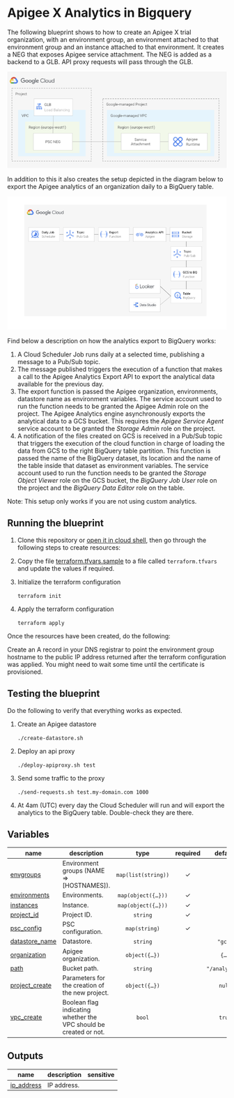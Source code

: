 # Apigee X Analytics in Bigquery

The following blueprint shows to how to create an Apigee X trial organization, with an environment group, an environment attached to that environment group and an instance attached to that environment. It creates a NEG that exposes Apigee service attachment. The NEG is added as a backend to a GLB. API proxy requests will pass through the GLB.

![Analytics northbound networking](diagram1.png)

In addition to this it also creates the setup depicted in the diagram below to export the Apigee analytics of an organization daily to a BigQuery table.

![Apigee analytics in BigQuery](diagram2.png)

Find below a description on how the analytics export to BigQuery works:

1. A Cloud Scheduler Job runs daily at a selected time, publishing a message to a Pub/Sub topic.
2. The message published triggers the execution of a function that makes a call to the Apigee Analytics Export API to export the analytical data available for the previous day. 
3. The export function is passed the Apigee organization, environments, datastore name as environment variables. The service account used to run the function needs to be granted the Apigee Admin role on the project. The Apigee Analytics engine asynchronously exports the analytical data to a GCS bucket. This requires the _Apigee Service Agent_ service account to be granted the _Storage Admin_ role on the project. 
4. A notification of the files created on GCS is received in a Pub/Sub topic that triggers the execution of the cloud function in charge of loading the data from GCS to the right BigQuery table partition. This function is passed the name of the BigQuery dataset, its location and the name of the table inside that dataset as environment variables. The service account used to run the function needs to be granted the _Storage Object Viewer_ role on the GCS bucket, the _BigQuery Job User_ role on the project and the _BigQuery Data Editor_ role on the table.

Note: This setup only works if you are not using custom analytics.

## Running the blueprint

1. Clone this repository or [open it in cloud shell](https://ssh.cloud.google.com/cloudshell/editor?cloudshell_git_repo=https%3A%2F%2Fgithub.com%2Fterraform-google-modules%2Fcloud-foundation-fabric&cloudshell_print=cloud-shell-readme.txt&cloudshell_working_dir=blueprints%2Fnetworking%2Fpsc-glb-and-armor), then go through the following steps to create resources:

2. Copy the file [terraform.tfvars.sample](./terraform.tfvars.sample) to a file called ```terraform.tfvars``` and update the values if required.

3. Initialize the terraform configuration

    ```terraform init```

4. Apply the terraform configuration

    ```terraform apply```

Once the resources have been created, do the following:

Create an A record in your DNS registrar to point the environment group hostname to the public IP address returned after the terraform configuration was applied. You might need to wait some time until the certificate is provisioned.

## Testing the blueprint

Do the following to verify that everything works as expected.

1. Create an Apigee datastore

    ```./create-datastore.sh```

2. Deploy an api proxy

    ```./deploy-apiproxy.sh test```

3. Send some traffic to the proxy

    ```./send-requests.sh test.my-domain.com 1000```

4. At 4am (UTC) every day the Cloud Scheduler will run and will export the analytics to the BigQuery table. Double-check they are there.
<!-- BEGIN TFDOC -->

## Variables

| name | description | type | required | default |
|---|---|:---:|:---:|:---:|
| [envgroups](variables.tf#L24) | Environment groups (NAME => [HOSTNAMES]). | <code>map&#40;list&#40;string&#41;&#41;</code> | ✓ |  |
| [environments](variables.tf#L30) | Environments. | <code title="map&#40;object&#40;&#123;&#10;  display_name &#61; optional&#40;string&#41;&#10;  description  &#61; optional&#40;string&#41;&#10;  node_config &#61; optional&#40;object&#40;&#123;&#10;    min_node_count &#61; optional&#40;number&#41;&#10;    max_node_count &#61; optional&#40;number&#41;&#10;  &#125;&#41;&#41;&#10;  iam       &#61; optional&#40;map&#40;list&#40;string&#41;&#41;&#41;&#10;  envgroups &#61; list&#40;string&#41;&#10;&#125;&#41;&#41;">map&#40;object&#40;&#123;&#8230;&#125;&#41;&#41;</code> | ✓ |  |
| [instances](variables.tf#L45) | Instance. | <code title="map&#40;object&#40;&#123;&#10;  display_name                  &#61; optional&#40;string&#41;&#10;  description                   &#61; optional&#40;string&#41;&#10;  region                        &#61; string&#10;  environments                  &#61; list&#40;string&#41;&#10;  runtime_ip_cidr_range         &#61; string&#10;  troubleshooting_ip_cidr_range &#61; string&#10;  disk_encryption_key           &#61; optional&#40;string&#41;&#10;  consumer_accept_list          &#61; optional&#40;list&#40;string&#41;&#41;&#10;&#125;&#41;&#41;">map&#40;object&#40;&#123;&#8230;&#125;&#41;&#41;</code> | ✓ |  |
| [project_id](variables.tf#L92) | Project ID. | <code>string</code> | ✓ |  |
| [psc_config](variables.tf#L98) | PSC configuration. | <code>map&#40;string&#41;</code> | ✓ |  |
| [datastore_name](variables.tf#L17) | Datastore. | <code>string</code> |  | <code>&#34;gcs&#34;</code> |
| [organization](variables.tf#L60) | Apigee organization. | <code title="object&#40;&#123;&#10;  display_name            &#61; optional&#40;string, &#34;Apigee organization created by tf module&#34;&#41;&#10;  description             &#61; optional&#40;string, &#34;Apigee organization created by tf module&#34;&#41;&#10;  authorized_network      &#61; optional&#40;string, &#34;vpc&#34;&#41;&#10;  runtime_type            &#61; optional&#40;string, &#34;CLOUD&#34;&#41;&#10;  billing_type            &#61; optional&#40;string&#41;&#10;  database_encryption_key &#61; optional&#40;string&#41;&#10;  analytics_region        &#61; optional&#40;string, &#34;europe-west1&#34;&#41;&#10;&#125;&#41;">object&#40;&#123;&#8230;&#125;&#41;</code> |  | <code title="&#123;&#10;&#125;">&#123;&#8230;&#125;</code> |
| [path](variables.tf#L76) | Bucket path. | <code>string</code> |  | <code>&#34;&#47;analytics&#34;</code> |
| [project_create](variables.tf#L83) | Parameters for the creation of the new project. | <code title="object&#40;&#123;&#10;  billing_account_id &#61; string&#10;  parent             &#61; string&#10;&#125;&#41;">object&#40;&#123;&#8230;&#125;&#41;</code> |  | <code>null</code> |
| [vpc_create](variables.tf#L104) | Boolean flag indicating whether the VPC should be created or not. | <code>bool</code> |  | <code>true</code> |

## Outputs

| name | description | sensitive |
|---|---|:---:|
| [ip_address](outputs.tf#L17) | IP address. |  |

<!-- END TFDOC -->
